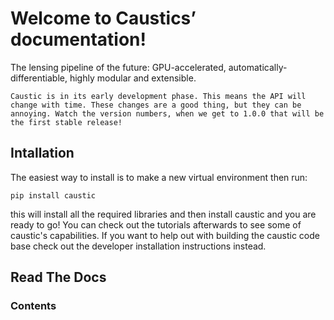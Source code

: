# Welcome to Caustics’ documentation!

The lensing pipeline of the future: GPU-accelerated,
automatically-differentiable, highly modular and extensible.

```{note}
Caustic is in its early development phase. This means the API will change with time. These changes are a good thing, but they can be annoying. Watch the version numbers, when we get to 1.0.0 that will be the first stable release!
```

## Intallation

The easiest way to install is to make a new virtual environment then run:

```console
pip install caustic
```

this will install all the required libraries and then install caustic and you
are ready to go! You can check out the tutorials afterwards to see some of
caustic's capabilities. If you want to help out with building the caustic code
base check out the developer installation instructions instead.

## Read The Docs

### Contents

```{tableofcontents}

```
